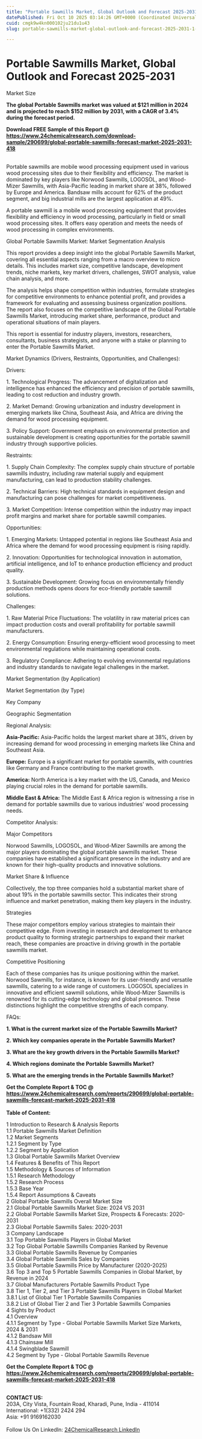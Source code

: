 ```yaml
---
title: "Portable Sawmills Market, Global Outlook and Forecast 2025-2031"
datePublished: Fri Oct 10 2025 03:14:26 GMT+0000 (Coordinated Universal Time)
cuid: cmgk9w4kn000102ju21du1u43
slug: portable-sawmills-market-global-outlook-and-forecast-2025-2031-1-1

---
```


# Portable Sawmills Market, Global Outlook and Forecast 2025-2031

<p>Market Size</p><p>
</p><p><strong>The global Portable Sawmills market was valued at $121 million in 2024 and is projected to reach $152 million by 2031, with a CAGR of 3.4% during the forecast period.</strong></p><div><b>Download FREE Sample of this Report @ 
            <a href="https://www.24chemicalresearch.com/download-sample/290699/global-portable-sawmills-forecast-market-2025-2031-418">
            https://www.24chemicalresearch.com/download-sample/290699/global-portable-sawmills-forecast-market-2025-2031-418</a></b></div><br><p>
</p><p>Portable sawmills are mobile wood processing equipment used in various wood processing sites due to their flexibility and efficiency. The market is dominated by key players like Norwood Sawmills, LOGOSOL, and Wood-Mizer Sawmills, with Asia-Pacific leading in market share at 38%, followed by Europe and America. Bandsaw mills account for 62% of the product segment, and big industrial mills are the largest application at 49%.</p><p>
</p><p>A portable sawmill is a mobile wood processing equipment that provides flexibility and efficiency in wood processing, particularly in field or small wood processing sites. It offers easy operation and meets the needs of wood processing in complex environments.</p><p>
Global Portable Sawmills Market: Market Segmentation Analysis</p><p>
</p><p>This report provides a deep insight into the global Portable Sawmills Market, covering all essential aspects ranging from a macro overview to micro details. This includes market size, competitive landscape, development trends, niche markets, key market drivers, challenges, SWOT analysis, value chain analysis, and more.</p><p>
</p><p>The analysis helps shape competition within industries, formulate strategies for competitive environments to enhance potential profit, and provides a framework for evaluating and assessing business organization positions. The report also focuses on the competitive landscape of the Global Portable Sawmills Market, introducing market share, performance, product and operational situations of main players.</p><p>
</p><p>This report is essential for industry players, investors, researchers, consultants, business strategists, and anyone with a stake or planning to enter the Portable Sawmills Market.</p><p>
Market Dynamics (Drivers, Restraints, Opportunities, and Challenges):</p><p>
Drivers:</p><p>
</p><p>1. Technological Progress: The advancement of digitalization and intelligence has enhanced the efficiency and precision of portable sawmills, leading to cost reduction and industry growth.</p><p>
</p><p>2. Market Demand: Growing urbanization and industry development in emerging markets like China, Southeast Asia, and Africa are driving the demand for wood processing equipment.</p><p>
</p><p>3. Policy Support: Government emphasis on environmental protection and sustainable development is creating opportunities for the portable sawmill industry through supportive policies.</p><p>
Restraints:</p><p>
</p><p>1. Supply Chain Complexity: The complex supply chain structure of portable sawmills industry, including raw material supply and equipment manufacturing, can lead to production stability challenges.</p><p>
</p><p>2. Technical Barriers: High technical standards in equipment design and manufacturing can pose challenges for market competitiveness.</p><p>
</p><p>3. Market Competition: Intense competition within the industry may impact profit margins and market share for portable sawmill companies.</p><p>
Opportunities:</p><p>
</p><p>1. Emerging Markets: Untapped potential in regions like Southeast Asia and Africa where the demand for wood processing equipment is rising rapidly.</p><p>
</p><p>2. Innovation: Opportunities for technological innovation in automation, artificial intelligence, and IoT to enhance production efficiency and product quality.</p><p>
</p><p>3. Sustainable Development: Growing focus on environmentally friendly production methods opens doors for eco-friendly portable sawmill solutions.</p><p>
Challenges:</p><p>
</p><p>1. Raw Material Price Fluctuations: The volatility in raw material prices can impact production costs and overall profitability for portable sawmill manufacturers.</p><p>
</p><p>2. Energy Consumption: Ensuring energy-efficient wood processing to meet environmental regulations while maintaining operational costs.</p><p>
</p><p>3. Regulatory Compliance: Adhering to evolving environmental regulations and industry standards to navigate legal challenges in the market.</p><p>
Market Segmentation (by Application)</p><p>
</p><p>
Market Segmentation (by Type)</p><p>
</p><p>
Key Company</p><p>
</p><p>
Geographic Segmentation</p><p>
</p><p>
	</p><p>
Regional Analysis:</p><p>
</p><p><strong>Asia-Pacific:</strong> Asia-Pacific holds the largest market share at 38%, driven by increasing demand for wood processing in emerging markets like China and Southeast Asia.</p><p>
</p><p><strong>Europe:</strong> Europe is a significant market for portable sawmills, with countries like Germany and France contributing to the market growth.</p><p>
</p><p><strong>America:</strong> North America is a key market with the US, Canada, and Mexico playing crucial roles in the demand for portable sawmills.</p><p>
</p><p><strong>Middle East &amp; Africa:</strong> The Middle East &amp; Africa region is witnessing a rise in demand for portable sawmills due to various industries' wood processing needs.</p><p>
Competitor Analysis:</p><p>
Major Competitors</p><p>
</p><p>Norwood Sawmills, LOGOSOL, and Wood-Mizer Sawmills are among the major players dominating the global portable sawmills market. These companies have established a significant presence in the industry and are known for their high-quality products and innovative solutions.</p><p>
Market Share &amp; Influence</p><p>
</p><p>Collectively, the top three companies hold a substantial market share of about 19% in the portable sawmills sector. This indicates their strong influence and market penetration, making them key players in the industry.</p><p>
Strategies</p><p>
</p><p>These major competitors employ various strategies to maintain their competitive edge. From investing in research and development to enhance product quality to forming strategic partnerships to expand their market reach, these companies are proactive in driving growth in the portable sawmills market.</p><p>
Competitive Positioning</p><p>
</p><p>Each of these companies has its unique positioning within the market. Norwood Sawmills, for instance, is known for its user-friendly and versatile sawmills, catering to a wide range of customers. LOGOSOL specializes in innovative and efficient sawmill solutions, while Wood-Mizer Sawmills is renowned for its cutting-edge technology and global presence. These distinctions highlight the competitive strengths of each company.</p><p>
FAQs:</p><p>
</p><p><strong>1. What is the current market size of the Portable Sawmills Market?</strong></p><p>
</p><p>
</p><p><strong>2. Which key companies operate in the Portable Sawmills Market?</strong></p><p>
</p><p>
</p><p><strong>3. What are the key growth drivers in the Portable Sawmills Market?</strong></p><p>
</p><p>
</p><p><strong>4. Which regions dominate the Portable Sawmills Market?</strong></p><p>
</p><p>
</p><p><strong>5. What are the emerging trends in the Portable Sawmills Market?</strong></p><p>
</p>

<div><b>Get the Complete Report & TOC @ 
            <a href="https://www.24chemicalresearch.com/reports/290699/global-portable-sawmills-forecast-market-2025-2031-418">
            https://www.24chemicalresearch.com/reports/290699/global-portable-sawmills-forecast-market-2025-2031-418</a></b></div><br>
            <b>Table of Content:</b><p>1 Introduction to Research & Analysis Reports<br />
 1.1 Portable Sawmills Market Definition<br />
 1.2 Market Segments<br />
 1.2.1 Segment by Type<br />
 1.2.2 Segment by Application<br />
 1.3 Global Portable Sawmills Market Overview<br />
 1.4 Features & Benefits of This Report<br />
 1.5 Methodology & Sources of Information<br />
 1.5.1 Research Methodology<br />
 1.5.2 Research Process<br />
 1.5.3 Base Year<br />
 1.5.4 Report Assumptions & Caveats<br />
2 Global Portable Sawmills Overall Market Size<br />
 2.1 Global Portable Sawmills Market Size: 2024 VS 2031<br />
 2.2 Global Portable Sawmills Market Size, Prospects & Forecasts: 2020-2031<br />
 2.3 Global Portable Sawmills Sales: 2020-2031<br />
3 Company Landscape<br />
 3.1 Top Portable Sawmills Players in Global Market<br />
 3.2 Top Global Portable Sawmills Companies Ranked by Revenue<br />
 3.3 Global Portable Sawmills Revenue by Companies<br />
 3.4 Global Portable Sawmills Sales by Companies<br />
 3.5 Global Portable Sawmills Price by Manufacturer (2020-2025)<br />
 3.6 Top 3 and Top 5 Portable Sawmills Companies in Global Market, by Revenue in 2024<br />
 3.7 Global Manufacturers Portable Sawmills Product Type<br />
 3.8 Tier 1, Tier 2, and Tier 3 Portable Sawmills Players in Global Market<br />
 3.8.1 List of Global Tier 1 Portable Sawmills Companies<br />
 3.8.2 List of Global Tier 2 and Tier 3 Portable Sawmills Companies<br />
4 Sights by Product<br />
 4.1 Overview<br />
 4.1.1 Segment by Type - Global Portable Sawmills Market Size Markets, 2024 & 2031<br />
 4.1.2 Bandsaw Mill<br />
 4.1.3 Chainsaw Mill<br />
 4.1.4 Swingblade Sawmill<br />
 4.2 Segment by Type - Global Portable Sawmills Revenue</p>

<div><b>Get the Complete Report & TOC @ 
            <a href="https://www.24chemicalresearch.com/reports/290699/global-portable-sawmills-forecast-market-2025-2031-418">
            https://www.24chemicalresearch.com/reports/290699/global-portable-sawmills-forecast-market-2025-2031-418</a></b></div><br>

<b>CONTACT US:</b><br>
            203A, City Vista, Fountain Road, Kharadi, Pune, India - 411014<br>
            International: +1(332) 2424 294<br>
            Asia: +91 9169162030 <br><br>
            Follow Us On LinkedIn: <a href="https://www.linkedin.com/company/24chemicalresearch/">24ChemicalResearch LinkedIn</a>